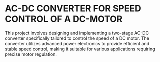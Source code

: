 # AC-DC CONVERTER FOR SPEED CONTROL OF A DC-MOTOR
<p>This project involves designing and implementing a two-stage AC-DC converter specifically tailored to control the speed of a DC motor. The converter utilizes advanced power electronics to provide efficient and stable speed control, making it suitable for various applications requiring precise motor regulation.</p>
